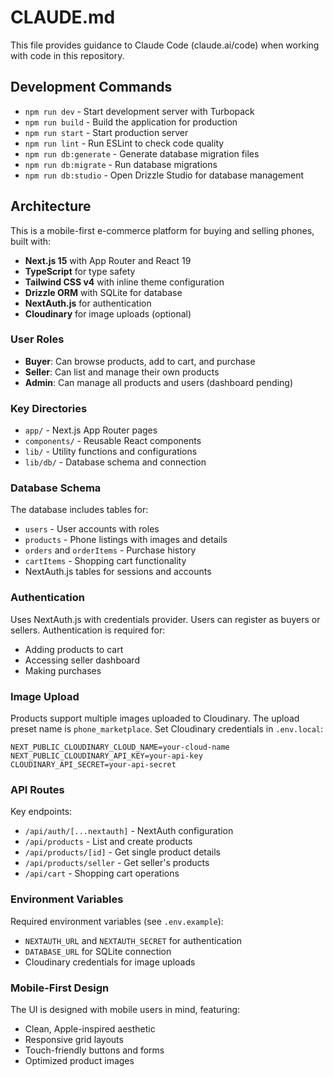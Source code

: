 # CLAUDE.md

This file provides guidance to Claude Code (claude.ai/code) when working with code in this repository.

## Development Commands

- `npm run dev` - Start development server with Turbopack
- `npm run build` - Build the application for production
- `npm run start` - Start production server
- `npm run lint` - Run ESLint to check code quality
- `npm run db:generate` - Generate database migration files
- `npm run db:migrate` - Run database migrations
- `npm run db:studio` - Open Drizzle Studio for database management

## Architecture

This is a mobile-first e-commerce platform for buying and selling phones, built with:

- **Next.js 15** with App Router and React 19
- **TypeScript** for type safety
- **Tailwind CSS v4** with inline theme configuration
- **Drizzle ORM** with SQLite for database
- **NextAuth.js** for authentication
- **Cloudinary** for image uploads (optional)

### User Roles

- **Buyer**: Can browse products, add to cart, and purchase
- **Seller**: Can list and manage their own products
- **Admin**: Can manage all products and users (dashboard pending)

### Key Directories

- `app/` - Next.js App Router pages
- `components/` - Reusable React components
- `lib/` - Utility functions and configurations
- `lib/db/` - Database schema and connection

### Database Schema

The database includes tables for:
- `users` - User accounts with roles
- `products` - Phone listings with images and details
- `orders` and `orderItems` - Purchase history
- `cartItems` - Shopping cart functionality
- NextAuth.js tables for sessions and accounts

### Authentication

Uses NextAuth.js with credentials provider. Users can register as buyers or sellers. Authentication is required for:
- Adding products to cart
- Accessing seller dashboard
- Making purchases

### Image Upload

Products support multiple images uploaded to Cloudinary. The upload preset name is `phone_marketplace`. Set Cloudinary credentials in `.env.local`:
```
NEXT_PUBLIC_CLOUDINARY_CLOUD_NAME=your-cloud-name
NEXT_PUBLIC_CLOUDINARY_API_KEY=your-api-key
CLOUDINARY_API_SECRET=your-api-secret
```

### API Routes

Key endpoints:
- `/api/auth/[...nextauth]` - NextAuth configuration
- `/api/products` - List and create products
- `/api/products/[id]` - Get single product details
- `/api/products/seller` - Get seller's products
- `/api/cart` - Shopping cart operations

### Environment Variables

Required environment variables (see `.env.example`):
- `NEXTAUTH_URL` and `NEXTAUTH_SECRET` for authentication
- `DATABASE_URL` for SQLite connection
- Cloudinary credentials for image uploads

### Mobile-First Design

The UI is designed with mobile users in mind, featuring:
- Clean, Apple-inspired aesthetic
- Responsive grid layouts
- Touch-friendly buttons and forms
- Optimized product images